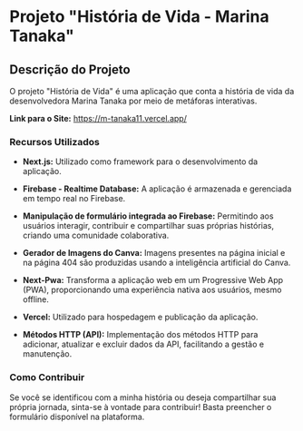 # Projeto "História de Vida - Marina Tanaka"

## Descrição do Projeto

O projeto "História de Vida" é uma aplicação que conta a história de vida da desenvolvedora Marina Tanaka por meio de metáforas interativas.

**Link para o Site:** https://m-tanaka11.vercel.app/

### Recursos Utilizados

- **Next.js:** Utilizado como framework para o desenvolvimento da aplicação.

- **Firebase - Realtime Database:** A aplicação é armazenada e gerenciada em tempo real no Firebase.

- **Manipulação de formulário integrada ao Firebase:** Permitindo aos usuários interagir, contribuir e compartilhar suas próprias histórias, criando uma comunidade colaborativa.

- **Gerador de Imagens do Canva:** Imagens presentes na página inicial e na página 404 são produzidas usando a inteligência artificial do Canva.

- **Next-Pwa:** Transforma a aplicação web em um Progressive Web App (PWA), proporcionando uma experiência nativa aos usuários, mesmo offline.

- **Vercel:** Utilizado para hospedagem e publicação da aplicação.

- **Métodos HTTP (API):** Implementação dos métodos HTTP para adicionar, atualizar e excluir dados da API, facilitando a gestão e manutenção.

### Como Contribuir

Se você se identificou com a minha história ou deseja compartilhar sua própria jornada, sinta-se à vontade para contribuir! Basta preencher o formulário disponível na plataforma.
